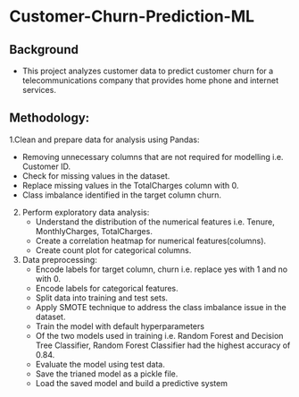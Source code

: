 # Customer-Churn-Prediction-ML
## Background
- This project analyzes customer data to predict customer churn for a telecommunications company that provides home phone and internet services.
## Methodology:
1.Clean and prepare data for analysis using Pandas:
   - Removing unnecessary columns that are not required for modelling i.e. Customer ID.
   - Check for missing values in the dataset.
   - Replace missing values in the TotalCharges column with 0.
   - Class imbalance identified in the target column churn.
2. Perform exploratory data analysis:
   - Understand the distribution of the numerical features i.e. Tenure, MonthlyCharges, TotalCharges.
   - Create a correlation heatmap for numerical features(columns).
   - Create count plot for categorical columns.
3. Data preprocessing:
   - Encode labels for target column, churn i.e. replace yes with 1 and no with 0.
   - Encode labels for categorical features.
   - Split data into training and test sets.
   - Apply SMOTE technique to address the class imbalance issue in the dataset.
   - Train the model with default hyperparameters
   - Of the two models used in training i.e. Random Forest and Decision Tree Classifier, Random Forest Classifier had the highest accuracy of 0.84.
   - Evaluate the model using test data.
   - Save the trianed model as a pickle file.
   - Load the saved model and build a predictive system
